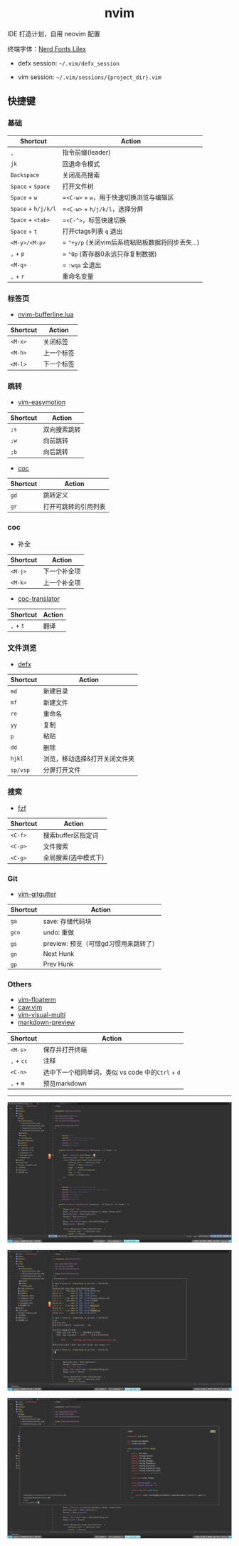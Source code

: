 <h1 align="center"> nvim </h1>

IDE 打造计划，自用 neovim 配置

终端字体：[Nerd Fonts Lilex](https://github.com/ryanoasis/nerd-fonts/tree/master/patched-fonts/Lilex)

* defx session: `~/.vim/defx_session`

* vim session: `~/.vim/sessions/{project_dir}.vim`

## 快捷键

### 基础

Shortcut	|	Action
----------------|-------------------
`,`		|	指令前缀(leader)
`jk`		|	回退命令模式
`Backspace`	|	关闭高亮搜索
`Space` + `Space`	|	打开文件树
`Space` + `w`	|	=`<C-w>` + `w`，用于快速切换浏览与编辑区
`Space` + `h/j/k/l`	|	=`<C-w>` + `h/j/k/l`，选择分屏
`Space` + `<tab>`|	=`<C-^>`，标签快速切换
`Space` + `t`	|	打开ctags列表 `q` 退出
`<M-y>/<M-p>` | = `"+y/p` (关闭vim后系统粘贴板数据将同步丢失...)
`,` + `p`	|	= `"0p` (寄存器0永远只存复制数据)
`<M-q>`		|	= `:wqa` 全退出
`,` + `r`	|	重命名变量

### 标签页

* [nvim-bufferline.lua](https://github.com/akinsho/nvim-bufferline.lua)

Shortcut		|	Action
-----------------|-------------------
`<M-x>`		|	关闭标签
`<M-h>`		|	上一个标签
`<M-l>`		|	下一个标签

### 跳转

* [vim-easymotion](https://github.com/easymotion/vim-easymotion)

Shortcut	|	Action
--------|-----------
`;s`	| 双向搜索跳转
`;w`	| 向前跳转
`;b`	| 向后跳转

* [coc](https://github.com/neoclide/coc.nvim)

Shortcut	|	Action
--------|-----------
`gd`	| 跳转定义
`gr`	| 打开可跳转的引用列表

### coc

* 补全

Shortcut	|	Action
--------|-----------
`<M-j>`	| 下一个补全项
`<M-k>`	| 上一个补全项

* [coc-translator](https://github.com/voldikss/coc-translator)

Shortcut	|	Action
--------|-----------
`,` + `t`	|	翻译

### 文件浏览

* [defx](https://github.com/Shougo/defx.nvim)

Shortcut		|	Action
------------|-----------
`md`		|	新建目录
`mf`		|	新建文件
`re`		|	重命名
`yy`		|	复制
`p`			|	粘贴
`dd`		|	删除
`hjkl`	|	浏览，移动选择&打开关闭文件夹
`sp/vsp` | 分屏打开文件

### 搜索

* [fzf](https://github.com/junegunn/fzf.vim)

Shortcut	|	Action
--------|-----------
`<C-f>`	|	搜索buffer区指定词
`<C-p>`	|	文件搜索
`<C-g>`	|	全局搜索(选中模式下)

### Git

* [vim-gitgutter](https://github.com/airblade/vim-gitgutter)

Shortcut	|	Action
--------|-----------
`ga`	|	save: 存储代码块
`gco`	|	undo: 重做
`gs`	|	preview: 预览（可惜gd习惯用来跳转了）
`gn`	|	Next Hunk
`gp`	|	Prev Hunk

### Others

* [vim-floaterm](https://github.com/voldikss/vim-floaterm/)
* [caw.vim](https://github.com/tyru/caw.vim)
* [vim-visual-multi](https://github.com/mg979/vim-visual-multi)
* [markdown-preview](https://github.com/iamcco/markdown-preview.nvim)

Shortcut		|	Action
----------------|-----------
`<M-s>`	|	保存并打开终端
`,` + `cc`	|	注释
`<C-n>`	|	选中下一个相同单词，类似 vs code 中的`Ctrl` + `d`
`,` + `m`	|	预览markdown

---

![](https://raw.githubusercontent.com/moonprism/cdn/master/image/nvim-a.png)

![](https://raw.githubusercontent.com/moonprism/cdn/master/image/nvim-b.png)

![](https://raw.githubusercontent.com/moonprism/cdn/master/image/nvim-c.png)
